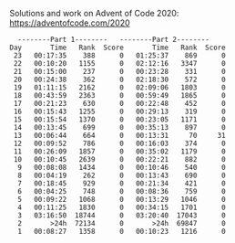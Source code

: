 Solutions and work on Advent of Code 2020:
https://adventofcode.com/2020

	  --------Part 1--------   --------Part 2--------
    Day       Time   Rank  Score       Time   Rank  Score
     23   00:17:35    388      0   01:25:37    869      0
     22   00:10:20   1155      0   02:12:16   3347      0
     21   00:15:00    237      0   00:23:28    331      0
     20   00:24:38    362      0   02:18:30    572      0
     19   01:11:15   2162      0   02:09:06   1803      0
     18   00:43:59   2363      0   00:59:49   1865      0
     17   00:21:23    630      0   00:22:48    452      0
     16   00:15:43   1255      0   00:29:13    319      0
     15   00:15:54   1370      0   00:23:05   1171      0
     14   00:13:45    699      0   00:35:13    897      0
     13   00:06:44    664      0   00:13:31     70     31
     12   00:09:52    786      0   00:16:03    374      0
     11   00:26:09   1857      0   00:35:02   1179      0
     10   00:10:45   2639      0   00:22:21    882      0
      9   00:08:08   1434      0   00:10:46    540      0
      8   00:04:19    262      0   00:13:43    690      0
      7   00:18:45    929      0   00:21:34    421      0
      6   00:04:25    748      0   00:08:36    759      0
      5   00:09:22   1068      0   00:13:29   1046      0
      4   00:11:25   1830      0   00:34:15   1701      0
      3   03:16:50  18744      0   03:20:40  17043      0
      2       >24h  72134      0       >24h  69847      0
      1   00:08:27   1358      0   00:10:23   1216      0
